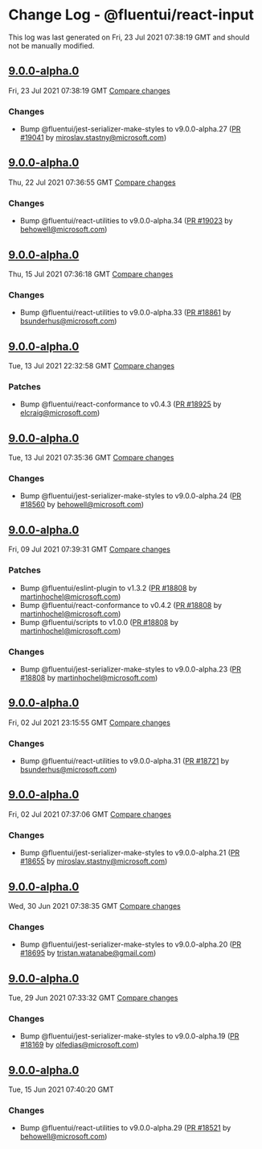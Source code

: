 # Change Log - @fluentui/react-input

This log was last generated on Fri, 23 Jul 2021 07:38:19 GMT and should not be manually modified.

<!-- Start content -->

## [9.0.0-alpha.0](https://github.com/microsoft/fluentui/tree/@fluentui/react-input_v9.0.0-alpha.0)

Fri, 23 Jul 2021 07:38:19 GMT 
[Compare changes](https://github.com/microsoft/fluentui/compare/@fluentui/react-input_v9.0.0-alpha.0..@fluentui/react-input_v9.0.0-alpha.0)

### Changes

- Bump @fluentui/jest-serializer-make-styles to v9.0.0-alpha.27 ([PR #19041](https://github.com/microsoft/fluentui/pull/19041) by miroslav.stastny@microsoft.com)

## [9.0.0-alpha.0](https://github.com/microsoft/fluentui/tree/@fluentui/react-input_v9.0.0-alpha.0)

Thu, 22 Jul 2021 07:36:55 GMT 
[Compare changes](https://github.com/microsoft/fluentui/compare/@fluentui/react-input_v9.0.0-alpha.0..@fluentui/react-input_v9.0.0-alpha.0)

### Changes

- Bump @fluentui/react-utilities to v9.0.0-alpha.34 ([PR #19023](https://github.com/microsoft/fluentui/pull/19023) by behowell@microsoft.com)

## [9.0.0-alpha.0](https://github.com/microsoft/fluentui/tree/@fluentui/react-input_v9.0.0-alpha.0)

Thu, 15 Jul 2021 07:36:18 GMT 
[Compare changes](https://github.com/microsoft/fluentui/compare/@fluentui/react-input_v9.0.0-alpha.0..@fluentui/react-input_v9.0.0-alpha.0)

### Changes

- Bump @fluentui/react-utilities to v9.0.0-alpha.33 ([PR #18861](https://github.com/microsoft/fluentui/pull/18861) by bsunderhus@microsoft.com)

## [9.0.0-alpha.0](https://github.com/microsoft/fluentui/tree/@fluentui/react-input_v9.0.0-alpha.0)

Tue, 13 Jul 2021 22:32:58 GMT 
[Compare changes](https://github.com/microsoft/fluentui/compare/@fluentui/react-input_v9.0.0-alpha.0..@fluentui/react-input_v9.0.0-alpha.0)

### Patches

- Bump @fluentui/react-conformance to v0.4.3 ([PR #18925](https://github.com/microsoft/fluentui/pull/18925) by elcraig@microsoft.com)

## [9.0.0-alpha.0](https://github.com/microsoft/fluentui/tree/@fluentui/react-input_v9.0.0-alpha.0)

Tue, 13 Jul 2021 07:35:36 GMT 
[Compare changes](https://github.com/microsoft/fluentui/compare/@fluentui/react-input_v9.0.0-alpha.0..@fluentui/react-input_v9.0.0-alpha.0)

### Changes

- Bump @fluentui/jest-serializer-make-styles to v9.0.0-alpha.24 ([PR #18560](https://github.com/microsoft/fluentui/pull/18560) by behowell@microsoft.com)

## [9.0.0-alpha.0](https://github.com/microsoft/fluentui/tree/@fluentui/react-input_v9.0.0-alpha.0)

Fri, 09 Jul 2021 07:39:31 GMT 
[Compare changes](https://github.com/microsoft/fluentui/compare/@fluentui/react-input_v9.0.0-alpha.0..@fluentui/react-input_v9.0.0-alpha.0)

### Patches

- Bump @fluentui/eslint-plugin to v1.3.2 ([PR #18808](https://github.com/microsoft/fluentui/pull/18808) by martinhochel@microsoft.com)
- Bump @fluentui/react-conformance to v0.4.2 ([PR #18808](https://github.com/microsoft/fluentui/pull/18808) by martinhochel@microsoft.com)
- Bump @fluentui/scripts to v1.0.0 ([PR #18808](https://github.com/microsoft/fluentui/pull/18808) by martinhochel@microsoft.com)

### Changes

- Bump @fluentui/jest-serializer-make-styles to v9.0.0-alpha.23 ([PR #18808](https://github.com/microsoft/fluentui/pull/18808) by martinhochel@microsoft.com)

## [9.0.0-alpha.0](https://github.com/microsoft/fluentui/tree/@fluentui/react-input_v9.0.0-alpha.0)

Fri, 02 Jul 2021 23:15:55 GMT 
[Compare changes](https://github.com/microsoft/fluentui/compare/@fluentui/react-input_v9.0.0-alpha.0..@fluentui/react-input_v9.0.0-alpha.0)

### Changes

- Bump @fluentui/react-utilities to v9.0.0-alpha.31 ([PR #18721](https://github.com/microsoft/fluentui/pull/18721) by bsunderhus@microsoft.com)

## [9.0.0-alpha.0](https://github.com/microsoft/fluentui/tree/@fluentui/react-input_v9.0.0-alpha.0)

Fri, 02 Jul 2021 07:37:06 GMT 
[Compare changes](https://github.com/microsoft/fluentui/compare/@fluentui/react-input_v9.0.0-alpha.0..@fluentui/react-input_v9.0.0-alpha.0)

### Changes

- Bump @fluentui/jest-serializer-make-styles to v9.0.0-alpha.21 ([PR #18655](https://github.com/microsoft/fluentui/pull/18655) by miroslav.stastny@microsoft.com)

## [9.0.0-alpha.0](https://github.com/microsoft/fluentui/tree/@fluentui/react-input_v9.0.0-alpha.0)

Wed, 30 Jun 2021 07:38:35 GMT 
[Compare changes](https://github.com/microsoft/fluentui/compare/@fluentui/react-input_v9.0.0-alpha.0..@fluentui/react-input_v9.0.0-alpha.0)

### Changes

- Bump @fluentui/jest-serializer-make-styles to v9.0.0-alpha.20 ([PR #18695](https://github.com/microsoft/fluentui/pull/18695) by tristan.watanabe@gmail.com)

## [9.0.0-alpha.0](https://github.com/microsoft/fluentui/tree/@fluentui/react-input_v9.0.0-alpha.0)

Tue, 29 Jun 2021 07:33:32 GMT 
[Compare changes](https://github.com/microsoft/fluentui/compare/@fluentui/react-input_v9.0.0-alpha.0..@fluentui/react-input_v9.0.0-alpha.0)

### Changes

- Bump @fluentui/jest-serializer-make-styles to v9.0.0-alpha.19 ([PR #18169](https://github.com/microsoft/fluentui/pull/18169) by olfedias@microsoft.com)

## [9.0.0-alpha.0](https://github.com/microsoft/fluentui/tree/@fluentui/react-input_v9.0.0-alpha.0)

Tue, 15 Jun 2021 07:40:20 GMT

### Changes

- Bump @fluentui/react-utilities to v9.0.0-alpha.29 ([PR #18521](https://github.com/microsoft/fluentui/pull/18521) by behowell@microsoft.com)
